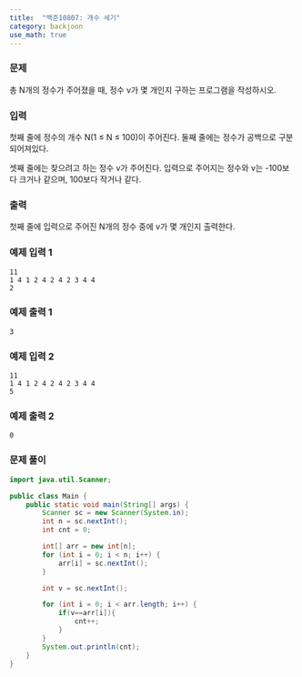 ```yaml
---
title:  "백준10807: 개수 세기"
category: backjoon
use_math: true
---
```




### 문제

총 N개의 정수가 주어졌을 때, 정수 v가 몇 개인지 구하는 프로그램을 작성하시오.

### 입력

첫째 줄에 정수의 개수 N(1 ≤ N ≤ 100)이 주어진다. 둘째 줄에는 정수가 공백으로 구분되어져있다. 

셋째 줄에는 찾으려고 하는 정수 v가 주어진다. 입력으로 주어지는 정수와 v는 -100보다 크거나 같으며, 100보다 작거나 같다.

### 출력

첫째 줄에 입력으로 주어진 N개의 정수 중에 v가 몇 개인지 출력한다.

### 예제 입력 1

```
11
1 4 1 2 4 2 4 2 3 4 4
2
```

### 예제 출력 1

```
3
```

### 예제 입력 2

```
11
1 4 1 2 4 2 4 2 3 4 4
5
```

### 예제 출력 2

```
0
```



### 문제 풀이

```java
import java.util.Scanner;

public class Main {
    public static void main(String[] args) {
        Scanner sc = new Scanner(System.in);
        int n = sc.nextInt();
        int cnt = 0;

        int[] arr = new int[n];
        for (int i = 0; i < n; i++) {
            arr[i] = sc.nextInt();
        }

        int v = sc.nextInt();

        for (int i = 0; i < arr.length; i++) {
            if(v==arr[i]){
                cnt++;
            }
        }
        System.out.println(cnt);
    }
}
```

